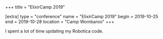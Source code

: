 +++
title = "ElixirCamp 2019"

[extra]
type = "conference"
name = "ElixirCamp 2019"
begin = 2019-10-25
end = 2019-10-28
location = "Camp Wombaroo"
+++

I spent a lot of time updating my Robotica code.

